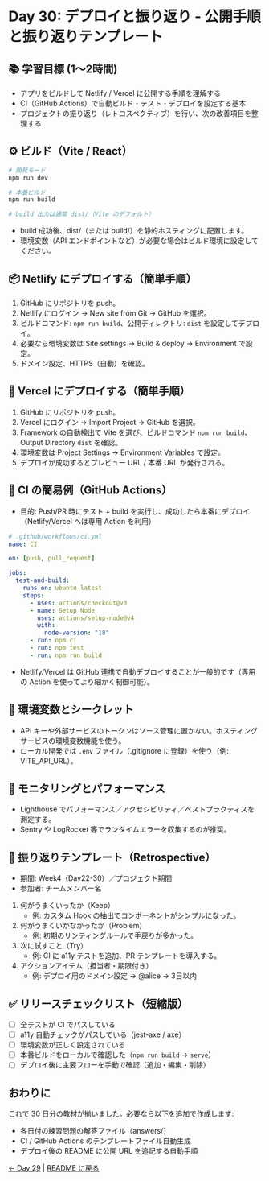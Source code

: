 # Day 30: デプロイと振り返り - 公開手順と振り返りテンプレート

## 📚 学習目標 (1〜2時間)

- アプリをビルドして Netlify / Vercel に公開する手順を理解する  
- CI（GitHub Actions）で自動ビルド・テスト・デプロイを設定する基本  
- プロジェクトの振り返り（レトロスペクティブ）を行い、次の改善項目を整理する

## ⚙️ ビルド（Vite / React）

```bash
# 開発モード
npm run dev

# 本番ビルド
npm run build

# build 出力は通常 dist/（Vite のデフォルト）
```

- build 成功後、dist/（または build/）を静的ホスティングに配置します。
- 環境変数（API エンドポイントなど）が必要な場合はビルド環境に設定してください。

## 📦 Netlify にデプロイする（簡単手順）

1. GitHub にリポジトリを push。  
2. Netlify にログイン → New site from Git → GitHub を選択。  
3. ビルドコマンド: `npm run build`、公開ディレクトリ: `dist` を設定してデプロイ。  
4. 必要なら環境変数は Site settings → Build & deploy → Environment で設定。  
5. ドメイン設定、HTTPS（自動）を確認。

## 🚀 Vercel にデプロイする（簡単手順）

1. GitHub にリポジトリを push。  
2. Vercel にログイン → Import Project → GitHub を選択。  
3. Framework の自動検出で Vite を選び、ビルドコマンド `npm run build`、Output Directory `dist` を確認。  
4. 環境変数は Project Settings → Environment Variables で設定。  
5. デプロイが成功するとプレビュー URL / 本番 URL が発行される。

## 🔁 CI の簡易例（GitHub Actions）

- 目的: Push/PR 時にテスト + build を実行し、成功したら本番にデプロイ（Netlify/Vercel へは専用 Action を利用）

```yaml
# .github/workflows/ci.yml
name: CI

on: [push, pull_request]

jobs:
  test-and-build:
    runs-on: ubuntu-latest
    steps:
      - uses: actions/checkout@v3
      - name: Setup Node
        uses: actions/setup-node@v4
        with:
          node-version: "18"
      - run: npm ci
      - run: npm test
      - run: npm run build
```

- Netlify/Vercel は GitHub 連携で自動デプロイすることが一般的です（専用の Action を使ってより細かく制御可能）。

## 🔐 環境変数とシークレット

- API キーや外部サービスのトークンはソース管理に置かない。ホスティングサービスの環境変数機能を使う。  
- ローカル開発では `.env` ファイル（.gitignore に登録）を使う（例: VITE_API_URL）。

## 📣 モニタリングとパフォーマンス

- Lighthouse でパフォーマンス／アクセシビリティ／ベストプラクティスを測定する。  
- Sentry や LogRocket 等でランタイムエラーを収集するのが推奨。

## 📝 振り返りテンプレート（Retrospective）

- 期間: Week4（Day22-30）／プロジェクト期間
- 参加者: チームメンバー名

1. 何がうまくいったか（Keep）
   - 例: カスタム Hook の抽出でコンポーネントがシンプルになった。
2. 何がうまくいかなかったか（Problem）
   - 例: 初期のリンティングルールで手戻りが多かった。
3. 次に試すこと（Try）
   - 例: CI に a11y テストを追加、PR テンプレートを導入する。
4. アクションアイテム（担当者・期限付き）
   - 例: デプロイ用のドメイン設定 -> @alice -> 3日以内

## ✅ リリースチェックリスト（短縮版）

- [ ] 全テストが CI でパスしている  
- [ ] a11y 自動チェックがパスしている（jest-axe / axe）  
- [ ] 環境変数が正しく設定されている  
- [ ] 本番ビルドをローカルで確認した（`npm run build` → `serve`）  
- [ ] デプロイ後に主要フローを手動で確認（追加・編集・削除）

## おわりに

これで 30 日分の教材が揃いました。必要なら以下を追加で作成します:

- 各日付の練習問題の解答ファイル（answers/）  
- CI / GitHub Actions のテンプレートファイル自動生成  
- デプロイ後の README に公開 URL を追記する自動手順

[← Day 29](day29.md) | [README に戻る](../README.md)
